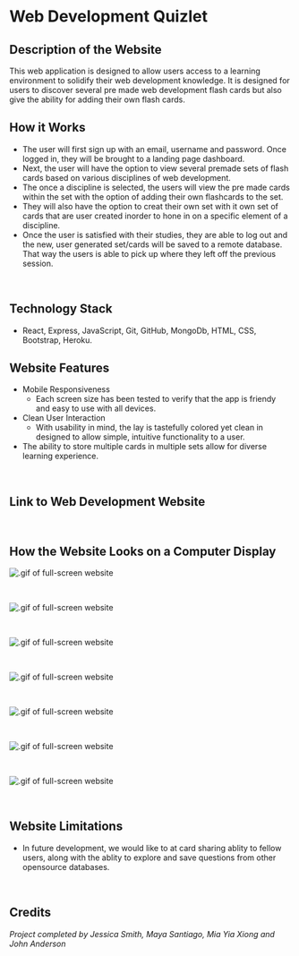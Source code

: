 # Web Development Quizlet

## Description of the Website
This web application is designed to allow users access to a learning environment to solidify their web development knowledge. It is designed for users to discover several pre made web development flash cards but also give the ability for adding their own flash cards. 
<br/>

## How it Works
* The user will first sign up with an email, username and password. Once logged in, they will be brought to a landing page dashboard. 
* Next, the user will have the option to view several premade sets of flash cards based on various disciplines of web development. 
* The once a discipline is selected, the users will view the pre made cards within the set with the option of adding their own flashcards to the set. 
* They will also have the option to creat their own set with it own set of cards that are user created inorder to hone in on a specific element of a discipline. 
* Once the user is satisfied with their studies, they are able to log out and the new, user generated set/cards will be saved to a remote database. That way the users is able to pick up where they left off the previous session. 

<br/>

## Technology Stack
* React, Express, JavaScript, Git, GitHub, MongoDb, HTML, CSS, Bootstrap, Heroku. 

## Website Features
* Mobile Responsiveness
    * Each screen size has been tested to verify that the app is friendy and easy to use with all devices.
* Clean User Interaction
    * With usability in mind, the lay is tastefully colored yet clean in designed to allow simple, intuitive functionality to a user.  
* The ability to store multiple cards in multiple sets allow for diverse learning experience. 
  
<br/>

## Link to Web Development Website


<br/>

## How the Website Looks on a Computer Display

![.gif of full-screen website](./client/src/assets/1.png)

<br/>

![.gif of full-screen website](./client/src/assets/2.png)

<br/>

![.gif of full-screen website](./client/src/assets/3.png)

<br/>

![.gif of full-screen website](./client/src/assets/4.png)

<br/>

![.gif of full-screen website](./client/src/assets/6.png)

<br/>

![.gif of full-screen website](./client/src/assets/7.png)

<br/>

![.gif of full-screen website](./client/src/assets/8.png)

<br/>


## Website Limitations
* In future development, we would like to at card sharing ablity to fellow users, along with the ablity to explore and save questions from other opensource databases. 

<br/>

## Credits

*Project completed by Jessica Smith, Maya Santiago, Mia Yia Xiong and John Anderson*